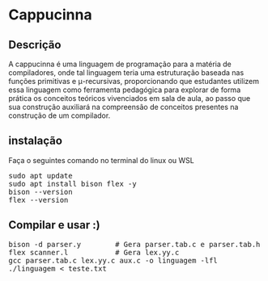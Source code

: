 # Cappucinna

## Descrição
A cappucinna é uma linguagem de programação para a matéria de compiladores, onde tal linguagem teria uma estruturação baseada nas funções primitivas e μ-recursivas, proporcionando que estudantes utilizem essa linguagem como ferramenta pedagógica para explorar de forma prática os conceitos teóricos vivenciados em sala de aula, ao passo que sua construção auxiliará na compreensão de conceitos presentes na construção de um compilador.

## instalação
Faça o seguintes comando no terminal do linux ou WSL
<pre>
sudo apt update
sudo apt install bison flex -y
bison --version
flex --version
</pre>

## Compilar e usar :)

<pre>
bison -d parser.y        # Gera parser.tab.c e parser.tab.h
flex scanner.l           # Gera lex.yy.c 
gcc parser.tab.c lex.yy.c aux.c -o linguagem -lfl
./linguagem < teste.txt
</pre>
